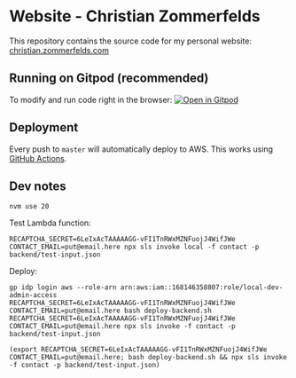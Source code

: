 # Website - Christian Zommerfelds

This repository contains the source code for my personal website: [christian.zommerfelds.com](http://christian.zommerfelds.com)

## Running on Gitpod (recommended)

To modify and run code right in the browser: [![Open in Gitpod](https://gitpod.io/button/open-in-gitpod.svg)](https://gitpod.io/#https://github.com/zommerfelds/website-cz)

## Deployment

Every push to `master` will automatically deploy to AWS. This works using [GitHub Actions](.github/main.workflow).

## Dev notes

```
nvm use 20
```

Test Lambda function:

```
RECAPTCHA_SECRET=6LeIxAcTAAAAAGG-vFI1TnRWxMZNFuojJ4WifJWe CONTACT_EMAIL=put@email.here npx sls invoke local -f contact -p backend/test-input.json
```

Deploy:
```
gp idp login aws --role-arn arn:aws:iam::168146358807:role/local-dev-admin-access
RECAPTCHA_SECRET=6LeIxAcTAAAAAGG-vFI1TnRWxMZNFuojJ4WifJWe CONTACT_EMAIL=put@email.here bash deploy-backend.sh
RECAPTCHA_SECRET=6LeIxAcTAAAAAGG-vFI1TnRWxMZNFuojJ4WifJWe CONTACT_EMAIL=put@email.here npx sls invoke -f contact -p backend/test-input.json

(export RECAPTCHA_SECRET=6LeIxAcTAAAAAGG-vFI1TnRWxMZNFuojJ4WifJWe CONTACT_EMAIL=put@email.here; bash deploy-backend.sh && npx sls invoke -f contact -p backend/test-input.json)
```
